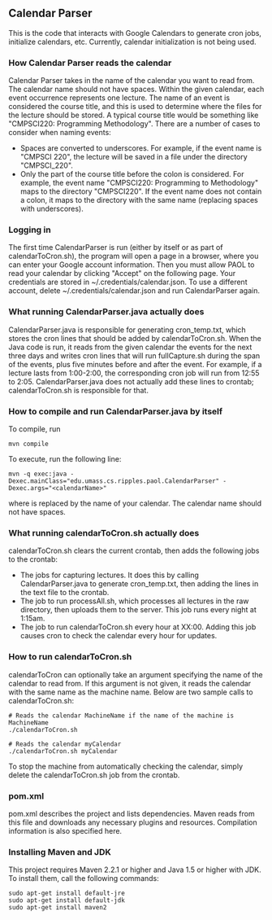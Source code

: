 ## Calendar Parser
This is the code that interacts with Google Calendars to generate cron jobs, initialize calendars, etc. Currently, calendar initialization is not being used.

### How Calendar Parser reads the calendar
Calendar Parser takes in the name of the calendar you want to read from. The calendar name should not have spaces. Within the given calendar, each event occurrence represents one lecture. The name of an event is considered the course title, and this is used to determine where the files for the lecture should be stored. A typical course title would be something like "CMPSCI220: Programming Methodology". There are a number of cases to consider when naming events:

* Spaces are converted to underscores. For example, if the event name is "CMPSCI 220", the lecture will be saved in a file under the directory "CMPSCI_220".
* Only the part of the course title before the colon is considered. For example, the event name "CMPSCI220: Programming to Methodology" maps to the directory "CMPSCI220". If the event name does not contain a colon, it maps to the directory with the same name (replacing spaces with underscores).

### Logging in
The first time CalendarParser is run (either by itself or as part of calendarToCron.sh), the program will open a page in a browser, where you can enter your Google account information. Then you must allow PAOL to read your calendar by clicking "Accept" on the following page. Your credentials are stored in ~/.credentials/calendar.json. To use a different account, delete ~/.credentials/calendar.json and run CalendarParser again.

### What running CalendarParser.java actually does
CalendarParser.java is responsible for generating cron_temp.txt, which stores the cron lines that should be added by calendarToCron.sh. When the Java code is run, it reads from the given calendar the events for the next three days and writes cron lines that will run fullCapture.sh during the span of the events, plus five minutes before and after the event. For example, if a lecture lasts from 1:00-2:00, the corresponding cron job will run from 12:55 to 2:05. CalendarParser.java does not actually add these lines to crontab; calendarToCron.sh is responsible for that.

### How to compile and run CalendarParser.java by itself
To compile, run
```
mvn compile
```
To execute, run the following line:
```
mvn -q exec:java -Dexec.mainClass="edu.umass.cs.ripples.paol.CalendarParser" -Dexec.args="<calendarName>"
```
where <calendarName> is replaced by the name of your calendar. The calendar name should not have spaces.

### What running calendarToCron.sh actually does
calendarToCron.sh clears the current crontab, then adds the following jobs to the crontab:
* The jobs for capturing lectures. It does this by calling CalendarParser.java to generate cron_temp.txt, then adding the lines in the text file to the crontab.
* The job to run processAll.sh, which processes all lectures in the raw directory, then uploads them to the server. This job runs every night at 1:15am.
* The job to run calendarToCron.sh every hour at XX:00. Adding this job causes cron to check the calendar every hour for updates.

### How to run calendarToCron.sh
calendarToCron can optionally take an argument specifying the name of the calendar to read from. If this argument is not given, it reads the calendar with the same name as the machine name. Below are two sample calls to calendarToCron.sh:

```Shell
# Reads the calendar MachineName if the name of the machine is MachineName
./calendarToCron.sh

# Reads the calendar myCalendar
./calendarToCron.sh myCalendar
```

To stop the machine from automatically checking the calendar, simply delete the calendarToCron.sh job from the crontab.

### pom.xml
pom.xml describes the project and lists dependencies. Maven reads from this file and downloads any necessary plugins and resources. Compilation information is also specified here.

### Installing Maven and JDK
This project requires Maven 2.2.1 or higher and Java 1.5 or higher with JDK. To install them, call the following commands:
```
sudo apt-get install default-jre
sudo apt-get install default-jdk
sudo apt-get install maven2
```


